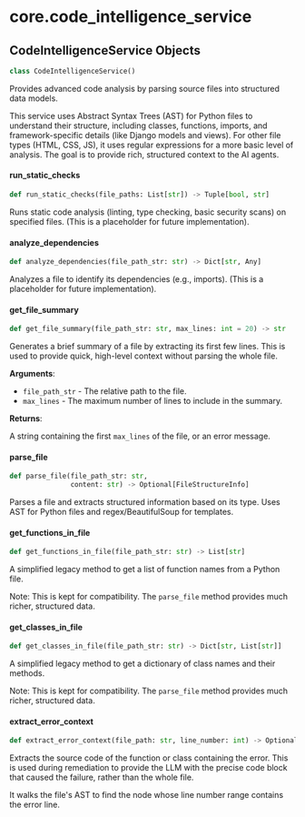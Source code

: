 <a id="core.code_intelligence_service"></a>

# core.code\_intelligence\_service

<a id="core.code_intelligence_service.CodeIntelligenceService"></a>

## CodeIntelligenceService Objects

```python
class CodeIntelligenceService()
```

Provides advanced code analysis by parsing source files into structured data models.

This service uses Abstract Syntax Trees (AST) for Python files to understand their
structure, including classes, functions, imports, and framework-specific details
(like Django models and views). For other file types (HTML, CSS, JS), it uses
regular expressions for a more basic level of analysis. The goal is to provide
rich, structured context to the AI agents.

<a id="core.code_intelligence_service.CodeIntelligenceService.run_static_checks"></a>

#### run\_static\_checks

```python
def run_static_checks(file_paths: List[str]) -> Tuple[bool, str]
```

Runs static code analysis (linting, type checking, basic security scans) on specified files.
(This is a placeholder for future implementation).

<a id="core.code_intelligence_service.CodeIntelligenceService.analyze_dependencies"></a>

#### analyze\_dependencies

```python
def analyze_dependencies(file_path_str: str) -> Dict[str, Any]
```

Analyzes a file to identify its dependencies (e.g., imports).
(This is a placeholder for future implementation).

<a id="core.code_intelligence_service.CodeIntelligenceService.get_file_summary"></a>

#### get\_file\_summary

```python
def get_file_summary(file_path_str: str, max_lines: int = 20) -> str
```

Generates a brief summary of a file by extracting its first few lines.
This is used to provide quick, high-level context without parsing the whole file.

**Arguments**:

- `file_path_str` - The relative path to the file.
- `max_lines` - The maximum number of lines to include in the summary.
  

**Returns**:

  A string containing the first `max_lines` of the file, or an error message.

<a id="core.code_intelligence_service.CodeIntelligenceService.parse_file"></a>

#### parse\_file

```python
def parse_file(file_path_str: str,
               content: str) -> Optional[FileStructureInfo]
```

Parses a file and extracts structured information based on its type.
Uses AST for Python files and regex/BeautifulSoup for templates.

<a id="core.code_intelligence_service.CodeIntelligenceService.get_functions_in_file"></a>

#### get\_functions\_in\_file

```python
def get_functions_in_file(file_path_str: str) -> List[str]
```

A simplified legacy method to get a list of function names from a Python file.

Note: This is kept for compatibility. The `parse_file` method provides
much richer, structured data.

<a id="core.code_intelligence_service.CodeIntelligenceService.get_classes_in_file"></a>

#### get\_classes\_in\_file

```python
def get_classes_in_file(file_path_str: str) -> Dict[str, List[str]]
```

A simplified legacy method to get a dictionary of class names and their methods.

Note: This is kept for compatibility. The `parse_file` method provides
much richer, structured data.

<a id="core.code_intelligence_service.CodeIntelligenceService.extract_error_context"></a>

#### extract\_error\_context

```python
def extract_error_context(file_path: str, line_number: int) -> Optional[str]
```

Extracts the source code of the function or class containing the error.
This is used during remediation to provide the LLM with the precise code
block that caused the failure, rather than the whole file.

It walks the file's AST to find the node whose line number range
contains the error line.

